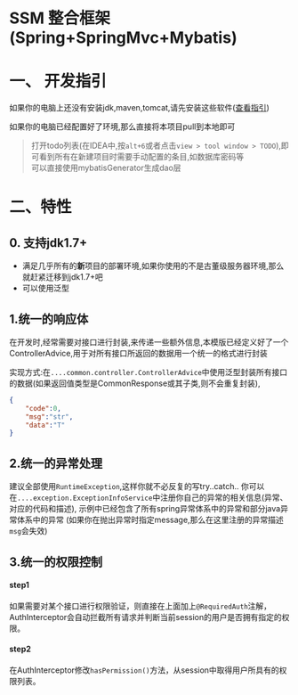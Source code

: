 # SSM 整合框架(Spring+SpringMvc+Mybatis)
# 一、 开发指引
如果你的电脑上还没有安装jdk,maven,tomcat,请先安装这些软件([查看指引](./document/prerequisite.md))

如果你的电脑已经配置好了环境,那么直接将本项目pull到本地即可

> 打开todo列表(在IDEA中,按`alt+6`或者点击`view > tool window > TODO`),即可看到所有在新建项目时需要手动配置的条目,如数据库密码等  
> 可以直接使用mybatisGenerator生成dao层

# 二、特性

## 0. 支持jdk1.7+
- 满足几乎所有的**新**项目的部署环境,如果你使用的不是古董级服务器环境,那么就赶紧迁移到jdk1.7+吧
- 可以使用泛型

## 1.统一的响应体
在开发时,经常需要对接口进行封装,来传递一些额外信息,本模版已经定义好了一个ControllerAdvice,用于对所有接口所返回的数据用一个统一的格式进行封装

实现方式:在`....common.controller.ControllerAdvice`中使用泛型封装所有接口的数据(如果返回值类型是CommonResponse或其子类,则不会重复封装),
```json
{
    "code":0,
    "msg":"str",
    "data":"T"
}
```


## 2.统一的异常处理
建议全部使用`RuntimeException`,这样你就不必反复的写try..catch..
你可以在`....exception.ExceptionInfoService`中注册你自己的异常的相关信息(异常、对应的代码和描述),
示例中已经包含了所有spring异常体系中的异常和部分java异常体系中的异常
(如果你在抛出异常时指定message,那么在这里注册的异常描述`msg`会失效)

## 3.统一的权限控制
#### step1
如果需要对某个接口进行权限验证，则直接在上面加上`@RequiredAuth`注解，AuthInterceptor会自动拦截所有请求并判断当前session的用户是否拥有指定的权限。

#### step2
在AuthInterceptor修改`hasPermission()`方法，从session中取得用户所具有的权限列表。
